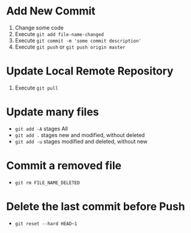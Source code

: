 Add New Commit
==============

1. Change some code
2. Execute `git add file-name-changed`
3. Execute `git commit -m 'some commit description'`
4. Execute `git push` or `git push origin master`

Update Local Remote Repository
==============================
1. Execute `git pull`


Update many files
===================
- `git add -A` stages All
- `git add .` stages new and modified, without deleted
- `git add -u` stages modified and deleted, without new

Commit a removed file
=====================
- `git rm FILE_NAME_DELETED`

Delete the last commit before Push
==================================
- `git reset --hard HEAD~1`




 